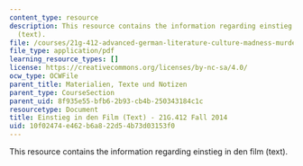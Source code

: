 ```yaml
---
content_type: resource
description: This resource contains the information regarding einstieg in den film
  (text).
file: /courses/21g-412-advanced-german-literature-culture-madness-murder-mysteries-fall-2014/10f02474e462b6a822d54b73d03153f0_MIT21G_412F14_Wo14-15_Die.pdf
file_type: application/pdf
learning_resource_types: []
license: https://creativecommons.org/licenses/by-nc-sa/4.0/
ocw_type: OCWFile
parent_title: Materialien, Texte und Notizen
parent_type: CourseSection
parent_uid: 8f935e55-bfb6-2b93-cb4b-250343184c1c
resourcetype: Document
title: Einstieg in den Film (Text) - 21G.412 Fall 2014
uid: 10f02474-e462-b6a8-22d5-4b73d03153f0
---
```

This resource contains the information regarding einstieg in den film (text).